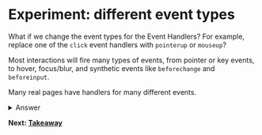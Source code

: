 # Experiment: different event types

What if we change the event types for the Event Handlers?  For example, replace one of the `click` event handlers with `pointerup` or `mouseup`?

Most interactions will fire many types of events, from pointer or key events, to hover, focus/blur, and synthetic events like `beforechange` and `beforeinput`.

Many real pages have handlers for many different events.

<details>
<summary>Answer</summary>

```js
button.addEventListener("click", () => {
  score.incrementAndUpdateUI();
});

button.addEventListener("pointerup", () => {
  blockFor(1000);
});
```

</details>

**Next: [Takeaway](https://github.com/verlok/inp-workshop/blob/main/guide/6-takeaway.md)**
